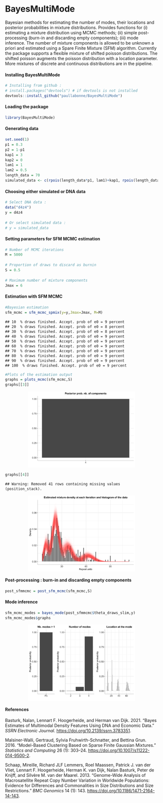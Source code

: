 BayesMultiMode
================

Bayesian methods for estimating the number of modes, their locations and
posterior probabilities in mixture distributions. Provides functions for
(i) estimating a mixture distribution using MCMC methods; (ii) simple
post-processing (burn-in and discarding empty components); (iii) mode
inference. The number of mixture components is allowed to be unknown a
priori and estimated using a Spare Finite Mixture (SFM) algorithm.
Currently the package supports a flexible mixture of shifted poisson
distributions. The shifted poisson augments the poisson distribution
with a location parameter. More mixtures of discrete and continuous
distributions are in the pipeline.

#### Installing BayesMultiMode

``` r
# Installing from github :
# install.packages("devtools") # if devtools is not installed 
devtools::install_github("paullabonne/BayesMultiMode")
```

#### Loading the package

``` r
library(BayesMultiMode)
```

#### Generating data

``` r
set.seed(1)
p1 = 0.3
p2 = 1-p1
kap1 = 3
kap2 = 0
lam1 = 1
lam2 = 0.5
length_data = 70
simulated_data <- c(rpois(length_data*p1, lam1)+kap1, rpois(length_data*p2, lam2)+kap2)
```

#### Choosing either simulated or DNA data

``` r
# Select DNA data :
data("d4z4")
y = d4z4

# Or select simulated data :
# y = simulated_data
```

#### Setting parameters for SFM MCMC estimation

``` r
# Number of MCMC iterations 
M = 5000 

# Proportion of draws to discard as burnin
S = 0.5 

# Maximum number of mixture components 
Jmax = 6
```

#### Estimation with SFM MCMC

``` r
#Bayesian estimation
sfm_mcmc = sfm_mcmc_spmix(y=y,Jmax=Jmax, M=M)
```

    ## 10  % draws finished. Accept. prob of e0 = 9 percent
    ## 20  % draws finished. Accept. prob of e0 = 8 percent
    ## 30  % draws finished. Accept. prob of e0 = 8 percent
    ## 40  % draws finished. Accept. prob of e0 = 9 percent
    ## 50  % draws finished. Accept. prob of e0 = 9 percent
    ## 60  % draws finished. Accept. prob of e0 = 9 percent
    ## 70  % draws finished. Accept. prob of e0 = 9 percent
    ## 80  % draws finished. Accept. prob of e0 = 9 percent
    ## 90  % draws finished. Accept. prob of e0 = 9 percent
    ## 100  % draws finished. Accept. prob of e0 = 9 percent

``` r
#Plots of the estimation output
graphs = plots_mcmc(sfm_mcmc,S)
graphs[[3]]
```

<img src="README_files/figure-gfm/unnamed-chunk-6-1.png" width="70%" style="display: block; margin: auto;" />

``` r
graphs[[4]]
```

    ## Warning: Removed 41 rows containing missing values (position_stack).

<img src="README_files/figure-gfm/unnamed-chunk-6-2.png" width="70%" style="display: block; margin: auto;" />

#### Post-processing : burn-in and discarding empty components

``` r
post_sfmmcmc = post_sfm_mcmc(sfm_mcmc,S)
```

#### Mode inference

``` r
sfm_mcmc_modes = bayes_mode(post_sfmmcmc$theta_draws_slim,y)
sfm_mcmc_modes$graphs
```

<img src="README_files/figure-gfm/unnamed-chunk-8-1.png" width="70%" style="display: block; margin: auto;" />

#### References
Basturk, Nalan, Lennart F. Hoogerheide, and Herman van Dijk. 2021.
“Bayes Estimates of Multimodal Density Features Using DNA and Economic
Data.” *SSRN Electronic Journal*.
<https://doi.org/10.2139/ssrn.3783351>.

</div>

<div id="ref-malsiner-walli_model-based_2016" class="csl-entry">

Malsiner-Walli, Gertraud, Sylvia Fruhwirth-Schnatter, and Bettina Grun.
2016. “Model-Based Clustering Based on Sparse Finite Gaussian Mixtures.”
*Statistics and Computing* 26 (1): 303–24.
<https://doi.org/10.1007/s11222-014-9500-2>.

</div>

<div id="ref-schaap_genome-wide_2013" class="csl-entry">

Schaap, Mireille, Richard JLF Lemmers, Roel Maassen, Patrick J. van der
Vliet, Lennart F. Hoogerheide, Herman K. van Dijk, Nalan Basturk, Peter
de Knijff, and Silvère M. van der Maarel. 2013. “Genome-Wide Analysis of
Macrosatellite Repeat Copy Number Variation in Worldwide Populations:
Evidence for Differences and Commonalities in Size Distributions and
Size Restrictions.” *BMC Genomics* 14 (1): 143.
<https://doi.org/10.1186/1471-2164-14-143>.

</div>

</div>
